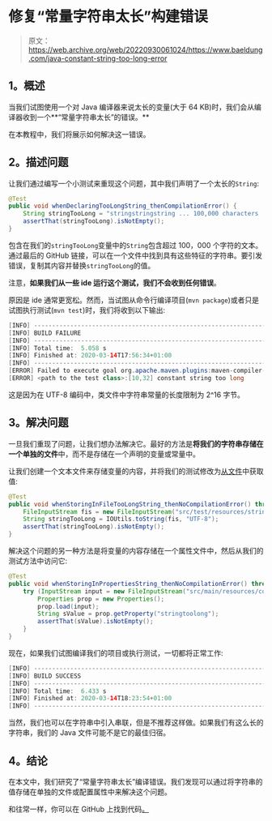 # 修复“常量字符串太长”构建错误

> 原文：<https://web.archive.org/web/20220930061024/https://www.baeldung.com/java-constant-string-too-long-error>

## 1。概述

当我们试图使用一个对 Java 编译器来说太长的变量(大于 64 KB)时，我们会从编译器收到一个**“常量字符串太长”的错误。**

在本教程中，我们将展示如何解决这一错误。

## 2。描述问题

让我们通过编写一个小测试来重现这个问题，其中我们声明了一个太长的`String`:

```java
@Test
public void whenDeclaringTooLongString_thenCompilationError() {
    String stringTooLong = "stringstringstring ... 100,000 characters ... string";  
    assertThat(stringTooLong).isNotEmpty();
}
```

包含在我们的`stringTooLong`变量中的`String`包含超过 100，000 个字符的文本。通过最后的 GitHub 链接，可以在一个文件中找到具有这些特征的字符串。要引发错误，复制其内容并替换`stringTooLong`的值。

注意，**如果我们从一些 ide 运行这个测试，我们不会收到任何错误**。

原因是 ide 通常更宽松。然而，当试图从命令行编译项目(`mvn package`)或者只是试图执行测试(`mvn test`)时，我们将收到以下输出:

```java
[INFO] ------------------------------------------------------------------------
[INFO] BUILD FAILURE
[INFO] ------------------------------------------------------------------------
[INFO] Total time:  5.058 s
[INFO] Finished at: 2020-03-14T17:56:34+01:00
[INFO] ------------------------------------------------------------------------
[ERROR] Failed to execute goal org.apache.maven.plugins:maven-compiler-plugin:3.7.0:testCompile (default-testCompile) on project core-java-strings: Compilation failure
[ERROR] <path to the test class>:[10,32] constant string too long
```

这是因为在 UTF-8 编码中，类文件中字符串常量的长度限制为 2^16 字节。

## 3。解决问题

一旦我们重现了问题，让我们想办法解决它。最好的方法是**将我们的字符串存储在一个单独的文件**中，而不是存储在一个声明的变量或常量中。

让我们创建一个文本文件来存储变量的内容，并将我们的测试修改为[从文件](/web/20221208143837/https://www.baeldung.com/reading-file-in-java)中获取值:

```java
@Test
public void whenStoringInFileTooLongString_thenNoCompilationError() throws IOException {
    FileInputStream fis = new FileInputStream("src/test/resources/stringtoolong.txt");
    String stringTooLong = IOUtils.toString(fis, "UTF-8");
    assertThat(stringTooLong).isNotEmpty();
}
```

解决这个问题的另一种方法是将变量的内容存储在一个属性文件中，然后从我们的测试方法中访问它:

```java
@Test
public void whenStoringInPropertiesString_thenNoCompilationError() throws IOException {
    try (InputStream input = new FileInputStream("src/main/resources/config.properties")) {         
        Properties prop = new Properties();
        prop.load(input);
        String sValue = prop.getProperty("stringtoolong");
        assertThat(sValue).isNotEmpty();
    }  
}
```

现在，如果我们试图编译我们的项目或执行测试，一切都将正常工作:

```java
[INFO] ------------------------------------------------------------------------
[INFO] BUILD SUCCESS
[INFO] ------------------------------------------------------------------------
[INFO] Total time:  6.433 s
[INFO] Finished at: 2020-03-14T18:23:54+01:00
[INFO] ------------------------------------------------------------------------
```

当然，我们也可以在字符串中引入串联，但是不推荐这样做。如果我们有这么长的字符串，我们的 Java 文件可能不是它的最佳归宿。

## 4。结论

在本文中，我们研究了“常量字符串太长”编译错误。我们发现可以通过将字符串的值存储在单独的文件或配置属性中来解决这个问题。

和往常一样，你可以在 GitHub 上找到代码[。](https://web.archive.org/web/20221208143837/https://github.com/eugenp/tutorials/tree/master/core-java-modules/core-java-strings)